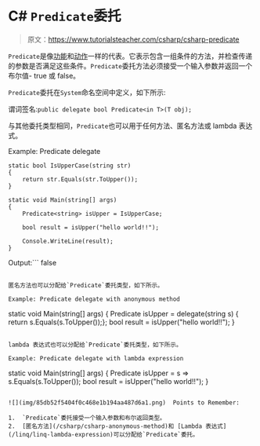 # C# `Predicate`委托

> 原文：<https://www.tutorialsteacher.com/csharp/csharp-predicate>

`Predicate`是像[功能](/csharp/csharp-func-delegate)和[动作](/csharp/csharp-action-delegate)一样的代表。它表示包含一组条件的方法，并检查传递的参数是否满足这些条件。`Predicate`委托方法必须接受一个输入参数并返回一个布尔值- true 或 false。

`Predicate`委托在`System`命名空间中定义，如下所示:

谓词签名:`public delegate bool Predicate<in T>(T obj);`

与其他委托类型相同，`Predicate`也可以用于任何方法、匿名方法或 lambda 表达式。

Example: Predicate delegate

```
static bool IsUpperCase(string str)
{
    return str.Equals(str.ToUpper());
}

static void Main(string[] args)
{
    Predicate<string> isUpper = IsUpperCase;

    bool result = isUpper("hello world!!");

    Console.WriteLine(result);
} 
```

Output:```
false
```

匿名方法也可以分配给`Predicate`委托类型，如下所示。

Example: Predicate delegate with anonymous method

```
static void Main(string[] args)
{
    Predicate<string> isUpper = delegate(string s) { return s.Equals(s.ToUpper());};
    bool result = isUpper("hello world!!");
} 
```

lambda 表达式也可以分配给`Predicate`委托类型，如下所示。

Example: Predicate delegate with lambda expression

```
static void Main(string[] args)
{
    Predicate<string> isUpper = s => s.Equals(s.ToUpper());
    bool result = isUpper("hello world!!");
} 
```

![](img/85db52f5404f0c468e1b194aa487d6a1.png)  Points to Remember:

1.  `Predicate`委托接受一个输入参数和布尔返回类型。
2.  [匿名方法](/csharp/csharp-anonymous-method)和 [Lambda 表达式](/linq/linq-lambda-expression)可以分配给`Predicate`委托。